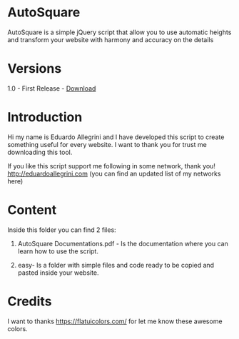 # AutoSquare
AutoSquare is a simple jQuery script that allow you to use automatic heights and transform your website with harmony and accuracy on the details

# Versions
1.0 - First Release - <a href="https://github.com/eduardoallegrini/autosquare/archive/master.zip">Download</a>

# Introduction
Hi my name is Eduardo Allegrini and I have developed this script to create something useful for every website. 
I want to thank you for trust me downloading this tool. 

If you like this script support me following in some network, thank you!
http://eduardoallegrini.com (you can find an updated list of my networks here)

# Content
Inside this folder you can find 2 files:

1) AutoSquare Documentations.pdf - Is the documentation where you can learn how to use the script.

2) easy- Is a folder with simple files and code ready to be copied and pasted inside your website.

# Credits
I want to thanks https://flatuicolors.com/ for let me know these awesome colors.
